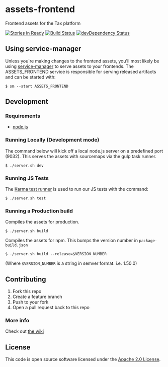 assets-frontend
===============

Frontend assets for the Tax platform

[![Stories in Ready](https://badge.waffle.io/hmrc/assets-frontend.png?label=ready&title=Ready)](https://waffle.io/hmrc/assets-frontend) [![Build Status](https://travis-ci.org/hmrc/assets-frontend.svg?branch=master)](https://travis-ci.org/hmrc/assets-frontend) [![devDependency Status](https://david-dm.org/hmrc/assets-frontend/dev-status.svg)](https://david-dm.org/hmrc/assets-frontend#info=devDependencies)


## Using service-manager

Unless you're making changes to the frontend assets, you'll most likely be using [service-manager](https://github.com/hmrc/service-manager) to serve assets to your frontends. The ASSETS_FRONTEND service is responsible for serving released artifacts and can be started with:

```
$ sm --start ASSETS_FRONTEND
```


## Development

### Requirements

* [node.js](http://nodejs.org/download/)


### Running Locally (Development mode)

The command below will kick off a local node.js server on a predefined port (9032). This serves the assets with sourcemaps via the gulp task runner.

```
$ ./server.sh dev
```


### Running JS Tests

The [Karma test runner](http://karma-runner.github.io/) is used to run our JS tests with the command:

```
$ ./server.sh test
```


### Running a Production build

Compiles the assets for production.

```
$ ./server.sh build
```

Compiles the assets for npm. This bumps the version number in `package-build.json`

```
$ ./server.sh build --release=$VERSION_NUMBER
```
(Where `$VERSION_NUMBER` is a string in semver format. i.e. 1.50.0)


## Contributing

1. Fork this repo
2. Create a feature branch
3. Push to your fork
4. Open a pull request back to this repo


### More info

Check out [the wiki](https://github.com/hmrc/assets-frontend/wiki)

## License

This code is open source software licensed under the [Apache 2.0 License]("http://www.apache.org/licenses/LICENSE-2.0.html").

